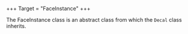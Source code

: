 +++
Target = "FaceInstance"
+++

The FaceInstance class is an abstract class from which the `Decal` class inherits.
